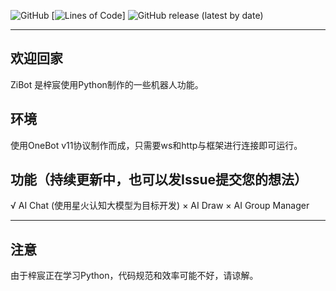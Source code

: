 ![GitHub](https://img.shields.io/github/license/zichenace/PHP-Random-Pic-API?style=flat-square)
[![Lines of Code](https://tokei.rs/b1/github/zi-c/ZiBot?category=code&label=Lines%20of%20Code&style=flat-square)]
![GitHub release (latest by date)](https://img.shields.io/github/v/release/zichenace/PHP-Random-Pic-API?style=flat-square)

---
## 欢迎回家
ZiBot 是梓宸使用Python制作的一些机器人功能。

## 环境
使用OneBot v11协议制作而成，只需要ws和http与框架进行连接即可运行。

## 功能（持续更新中，也可以发Issue提交您的想法）
√ AI Chat (使用星火认知大模型为目标开发)
× AI Draw
× AI Group Manager

---
## 注意
由于梓宸正在学习Python，代码规范和效率可能不好，请谅解。


